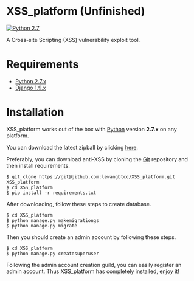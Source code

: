 # XSS_platform (Unfinished)

[![Python 2.7](https://img.shields.io/badge/python-2.7-yellow.svg)](https://www.python.org/)

A Cross-site Scripting (XSS) vulnerability exploit tool.

# Requirements

* [Python 2.7.x](http://www.python.org/download/)
* [Django 1.9.x](https://pypi.python.org/pypi/django/)

# Installation

XSS_platform works out of the box with [Python](http://www.python.org/download/) version **2.7.x** on any platform.

You can download the latest zipball by clicking [here](https://github.com/lewangbtcc/XSS_platform/archive/master.zip).

Preferably, you can download anti-XSS by cloning the [Git](https://github.com/lewangbtcc/XSS_platform) repository and then install requirements.

    $ git clone https://git@github.com:lewangbtcc/XSS_platform.git XSS_platform
    $ cd XSS_platform
    $ pip install -r requirements.txt

After downloading, follow these steps to create database.

    $ cd XSS_platform
    $ python manage.py makemigrationgs
    $ python manage.py migrate

Then you should create an admin account by following these steps.

    $ cd XSS_platform
    $ python manage.py createsuperuser

Following the admin account creation guild, you can easily register an admin account. Thus XSS_platform has completely installed, enjoy it!
